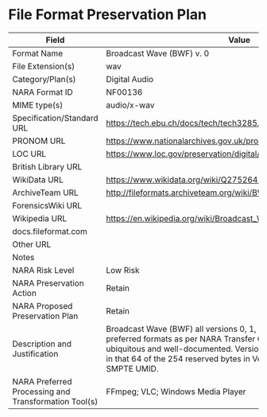 # File Format Preservation Plan
  | Field | Value |
  | ----------- | ----------- |
  | Format Name | Broadcast Wave (BWF) v. 0 | 
| File Extension(s) | wav | 
| Category/Plan(s) | Digital Audio | 
| NARA Format ID | NF00136 | 
| MIME type(s) | audio/x-wav | 
| Specification/Standard URL | <https://tech.ebu.ch/docs/tech/tech3285.pdf> | 
| PRONOM URL | <https://www.nationalarchives.gov.uk/pronom/fmt/1> | 
| LOC URL | <https://www.loc.gov/preservation/digital/formats/fdd/fdd000001.shtml> | 
| British Library URL |  | 
| WikiData URL | <https://www.wikidata.org/wiki/Q27526426> | 
| ArchiveTeam URL | <http://fileformats.archiveteam.org/wiki/BWF> | 
| ForensicsWiki URL |  | 
| Wikipedia URL | <https://en.wikipedia.org/wiki/Broadcast_Wave_Format> | 
| docs.fileformat.com |  | 
| Other URL |  | 
| Notes |  | 
| NARA Risk Level | Low Risk | 
| NARA Preservation Action | Retain | 
| NARA Proposed Preservation Plan | Retain | 
| Description and Justification | Broadcast Wave (BWF) all versions 0, 1, and 2 are considered preferred formats as per NARA Transfer Guidance. Format is ubiquitous and well-documented. Version 1 differs from Version 0 only in that 64 of the 254 reserved bytes in Version 0 are used to contain a SMPTE UMID. | 
| NARA Preferred Processing and Transformation Tool(s) | FFmpeg; VLC; Windows Media Player | 
